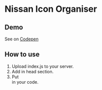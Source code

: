 # Nissan Icon Organiser
## Demo
See on [Codepen](https://codepen.io/peterwesolowski/project/live/DaypoM)
## How to use
1. Upload index.js to your server.
2. Add <script type="text/javascript" src="path-to-file/index.js"></script> in head section.
3. Put <div> in your code.
